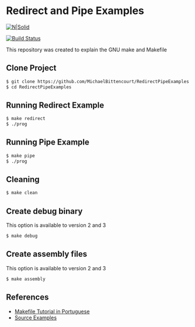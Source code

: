# Redirect and Pipe Examples

[![N|Solid](https://cldup.com/dTxpPi9lDf.thumb.png)](https://nodesource.com/products/nsolid)

[![Build Status](https://travis-ci.org/joemccann/dillinger.svg?branch=master)](https://travis-ci.org/joemccann/dillinger)


This repository was created to explain the GNU make and Makefile


## Clone Project

```bash
$ git clone https://github.com/MichaelBittencourt/RedirectPipeExamples.git
$ cd RedirectPipeExamples
```

## Running Redirect Example

```bash
$ make redirect
$ ./prog
```

## Running Pipe Example

```bash
$ make pipe
$ ./prog
```

## Cleaning

```bash
$ make clean
```

## Create debug binary

This option is available to version 2 and 3

```bash
$ make debug
```

## Create assembly files

This option is available to version 2 and 3

```bash
$ make assembly
```

## References

- [Makefile Tutorial in Portuguese](https://www.embarcados.com.br/introducao-ao-makefile/)
- [Source Examples](http://www.cs.loyola.edu/~jglenn/702/S2005/Examples/dup2.html)
